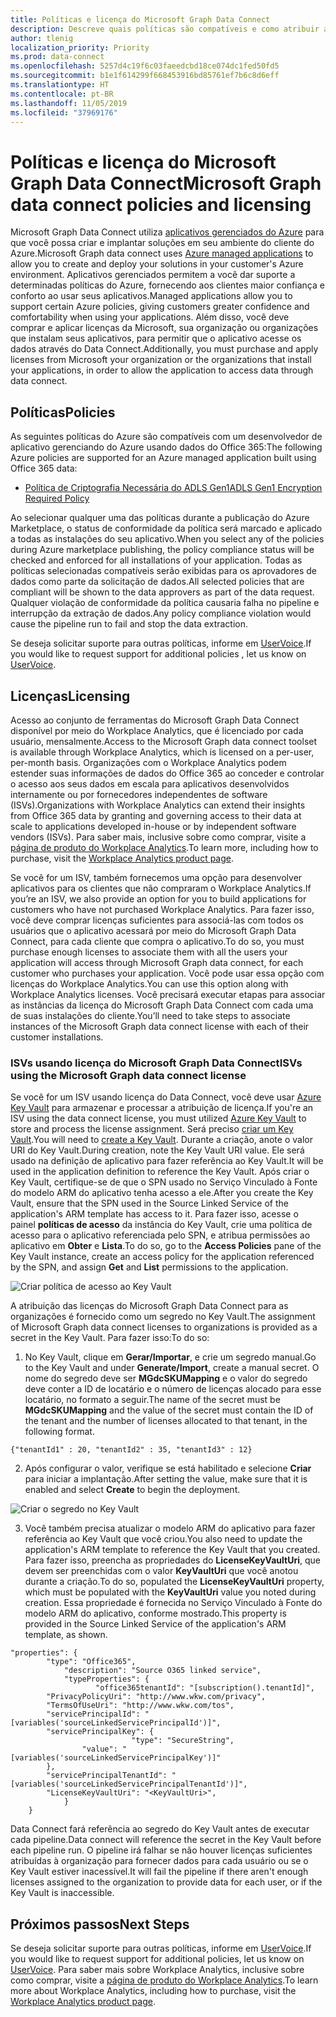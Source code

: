 ```yaml
---
title: Políticas e licença do Microsoft Graph Data Connect
description: Descreve quais políticas são compatíveis e como atribuir acesso ISV a SKUs para organizações.
author: tlenig
localization_priority: Priority
ms.prod: data-connect
ms.openlocfilehash: 5257d4c19f6c03faeedcbd18ce074dc1fed50fd5
ms.sourcegitcommit: b1e1f614299f668453916bd85761ef7b6c8d6eff
ms.translationtype: HT
ms.contentlocale: pt-BR
ms.lasthandoff: 11/05/2019
ms.locfileid: "37969176"
---
```

# <a name="microsoft-graph-data-connect-policies-and-licensing"></a><span data-ttu-id="88397-103">Políticas e licença do Microsoft Graph Data Connect</span><span class="sxs-lookup"><span data-stu-id="88397-103">Microsoft Graph data connect policies and licensing</span></span>

<span data-ttu-id="88397-104">Microsoft Graph Data Connect utiliza [aplicativos gerenciados do Azure](https://docs.microsoft.com/azure/managed-applications/overview) para que você possa criar e implantar soluções em seu ambiente do cliente do Azure.</span><span class="sxs-lookup"><span data-stu-id="88397-104">Microsoft Graph data connect uses [Azure managed applications](https://docs.microsoft.com/azure/managed-applications/overview) to allow you to create and deploy your solutions in your customer's Azure environment.</span></span> <span data-ttu-id="88397-105">Aplicativos gerenciados permitem a você dar suporte a determinadas políticas do Azure, fornecendo aos clientes maior confiança e conforto ao usar seus aplicativos.</span><span class="sxs-lookup"><span data-stu-id="88397-105">Managed applications allow you to support certain Azure policies, giving customers greater confidence and comfortability when using your applications.</span></span> <span data-ttu-id="88397-106">Além disso, você deve comprar e aplicar licenças da Microsoft, sua organização ou organizações que instalam seus aplicativos, para permitir que o aplicativo acesse os dados através do Data Connect.</span><span class="sxs-lookup"><span data-stu-id="88397-106">Additionally, you must purchase and apply licenses from Microsoft your organization or the organizations that install your applications, in order to allow the application to access data through data connect.</span></span>

## <a name="policies"></a><span data-ttu-id="88397-107">Políticas</span><span class="sxs-lookup"><span data-stu-id="88397-107">Policies</span></span>

<span data-ttu-id="88397-108">As seguintes políticas do Azure são compatíveis com um desenvolvedor de aplicativo gerenciando do Azure usando dados do Office 365:</span><span class="sxs-lookup"><span data-stu-id="88397-108">The following Azure policies are supported for an Azure managed application built using Office 365 data:</span></span>

- [<span data-ttu-id="88397-109">Política de Criptografia Necessária do ADLS Gen1</span><span class="sxs-lookup"><span data-stu-id="88397-109">ADLS Gen1 Encryption Required Policy</span></span>](https://docs.microsoft.com/azure/azure-policy/scripts/enforce-datalakestore-encryption)

<span data-ttu-id="88397-110">Ao selecionar qualquer uma das políticas durante a publicação do Azure Marketplace, o status de conformidade da política será marcado e aplicado a todas as instalações do seu aplicativo.</span><span class="sxs-lookup"><span data-stu-id="88397-110">When you select any of the policies during Azure marketplace publishing, the policy compliance status will be checked and enforced for all installations of your application.</span></span> <span data-ttu-id="88397-111">Todas as políticas selecionadas compatíveis serão exibidas para os aprovadores de dados como parte da solicitação de dados.</span><span class="sxs-lookup"><span data-stu-id="88397-111">All selected policies that are compliant will be shown to the data approvers as part of the data request.</span></span> <span data-ttu-id="88397-112">Qualquer violação de conformidade da política causaria falha no pipeline e interrupção da extração de dados.</span><span class="sxs-lookup"><span data-stu-id="88397-112">Any policy compliance violation would cause the pipeline run to fail and stop the data extraction.</span></span>

<span data-ttu-id="88397-113">Se deseja solicitar suporte para outras políticas, informe em [UserVoice](https://microsoftgraph.uservoice.com/forums/920506-microsoft-graph-feature-requests?category_id=359581).</span><span class="sxs-lookup"><span data-stu-id="88397-113">If you would like to request support for additional policies , let us know on [UserVoice](https://microsoftgraph.uservoice.com/forums/920506-microsoft-graph-feature-requests?category_id=359581).</span></span>

## <a name="licensing"></a><span data-ttu-id="88397-114">Licenças</span><span class="sxs-lookup"><span data-stu-id="88397-114">Licensing</span></span>

<span data-ttu-id="88397-115">Acesso ao conjunto de ferramentas do Microsoft Graph Data Connect disponível por meio do Workplace Analytics, que é licenciado por cada usuário, mensalmente.</span><span class="sxs-lookup"><span data-stu-id="88397-115">Access to the Microsoft Graph data connect toolset is available through Workplace Analytics, which is licensed on a per-user, per-month basis.</span></span>  <span data-ttu-id="88397-116">Organizações com o Workplace Analytics podem estender suas informações de dados do Office 365 ao conceder e controlar o acesso aos seus dados em escala para aplicativos desenvolvidos internamente ou por fornecedores independentes de software (ISVs).</span><span class="sxs-lookup"><span data-stu-id="88397-116">Organizations with Workplace Analytics can extend their insights from Office 365 data by granting and governing access to their data at scale to applications developed in-house or by independent software vendors (ISVs).</span></span> <span data-ttu-id="88397-117">Para saber mais, inclusive sobre como comprar, visite a [página de produto do Workplace Analytics](https://products.office.com/business/workplace-analytics).</span><span class="sxs-lookup"><span data-stu-id="88397-117">To learn more, including how to purchase, visit the [Workplace Analytics product page](https://products.office.com/business/workplace-analytics).</span></span>

<span data-ttu-id="88397-118">Se você for um ISV, também fornecemos uma opção para desenvolver aplicativos para os clientes que não compraram o Workplace Analytics.</span><span class="sxs-lookup"><span data-stu-id="88397-118">If you’re an ISV, we also provide an option for you to build applications for customers who have not purchased Workplace Analytics.</span></span> <span data-ttu-id="88397-119">Para fazer isso, você deve comprar licenças suficientes para associá-las com todos os usuários que o aplicativo acessará por meio do Microsoft Graph Data Connect, para cada cliente que compra o aplicativo.</span><span class="sxs-lookup"><span data-stu-id="88397-119">To do so, you must purchase enough licenses to associate them with all the users your application will access through Microsoft Graph data connect, for each customer who purchases your application.</span></span> <span data-ttu-id="88397-120">Você pode usar essa opção com licenças do Workplace Analytics.</span><span class="sxs-lookup"><span data-stu-id="88397-120">You can use this option along with Workplace Analytics licenses.</span></span> <span data-ttu-id="88397-121">Você precisará executar etapas para associar as instâncias da licença do Microsoft Graph Data Connect com cada uma de suas instalações do cliente.</span><span class="sxs-lookup"><span data-stu-id="88397-121">You’ll need to take steps to associate instances of the Microsoft Graph data connect license with each of their customer installations.</span></span>

### <a name="isvs-using-the-microsoft-graph-data-connect-license"></a><span data-ttu-id="88397-122">ISVs usando licença do Microsoft Graph Data Connect</span><span class="sxs-lookup"><span data-stu-id="88397-122">ISVs using the Microsoft Graph data connect license</span></span>
<span data-ttu-id="88397-123">Se você for um ISV usando licença do Data Connect, você deve usar [Azure Key Vault](https://azure.microsoft.com/services/key-vault/) para armazenar e processar a atribuição de licença.</span><span class="sxs-lookup"><span data-stu-id="88397-123">If you're an ISV using the data connect license, you must utilized [Azure Key Vault](https://azure.microsoft.com/services/key-vault/) to store and process the license assignment.</span></span> <span data-ttu-id="88397-124">Será preciso [criar um Key Vault](https://docs.microsoft.com/azure/key-vault/quick-create-portal).</span><span class="sxs-lookup"><span data-stu-id="88397-124">You will need to [create a Key Vault](https://docs.microsoft.com/azure/key-vault/quick-create-portal).</span></span> <span data-ttu-id="88397-125">Durante a criação, anote o valor URI do Key Vault.</span><span class="sxs-lookup"><span data-stu-id="88397-125">During creation, note the Key Vault URI value.</span></span> <span data-ttu-id="88397-126">Ele será usado na definição de aplicativo para fazer referência ao Key Vault.</span><span class="sxs-lookup"><span data-stu-id="88397-126">It will be used in the application definition to reference the Key Vault.</span></span> <span data-ttu-id="88397-127">Após criar o Key Vault, certifique-se de que o SPN usado no Serviço Vinculado à Fonte do modelo ARM do aplicativo tenha acesso a ele.</span><span class="sxs-lookup"><span data-stu-id="88397-127">After you create the Key Vault, ensure that the SPN used in the Source Linked Service of the application's ARM template has access to it.</span></span> <span data-ttu-id="88397-128">Para fazer isso, acesse o painel **políticas de acesso** da instância do Key Vault, crie uma política de acesso para o aplicativo referenciada pelo SPN, e atribua permissões ao aplicativo em **Obter** e **Lista**.</span><span class="sxs-lookup"><span data-stu-id="88397-128">To do so, go to the **Access Policies** pane of the Key Vault instance, create an access policy for the application referenced by the SPN, and assign **Get** and **List** permissions to the application.</span></span> 

![Criar política de acesso ao Key Vault](images/data-connect-keyvault-access.png)

<span data-ttu-id="88397-130">A atribuição das licenças do Microsoft Graph Data Connect para as organizações é fornecido como um segredo no Key Vault.</span><span class="sxs-lookup"><span data-stu-id="88397-130">The assignment of Microsoft Graph data connect licenses to organizations is provided as a secret in the Key Vault.</span></span> <span data-ttu-id="88397-131">Para fazer isso:</span><span class="sxs-lookup"><span data-stu-id="88397-131">To do so:</span></span>
1. <span data-ttu-id="88397-132">No Key Vault, clique em **Gerar/Importar**, e crie um segredo manual.</span><span class="sxs-lookup"><span data-stu-id="88397-132">Go to the Key Vault and under **Generate/Import**, create a manual secret.</span></span> <span data-ttu-id="88397-133">O nome do segredo deve ser **MGdcSKUMapping** e o valor do segredo deve conter a ID de locatário e o número de licenças alocado para esse locatário, no formato a seguir.</span><span class="sxs-lookup"><span data-stu-id="88397-133">The name of the secret must be **MGdcSKUMapping** and the value of the secret must contain the ID of the tenant and the number of licenses allocated to that tenant, in the following format.</span></span>

`{"tenantId1" : 20, "tenantId2" : 35, "tenantId3" : 12}`

2. <span data-ttu-id="88397-134">Após configurar o valor, verifique se está habilitado e selecione **Criar** para iniciar a implantação.</span><span class="sxs-lookup"><span data-stu-id="88397-134">After setting the value, make sure that it is enabled and select **Create** to begin the deployment.</span></span> 

![Criar o segredo no Key Vault](images/data-connect-keyvault-create.png)

3. <span data-ttu-id="88397-136">Você também precisa atualizar o modelo ARM do aplicativo para fazer referência ao Key Vault que você criou.</span><span class="sxs-lookup"><span data-stu-id="88397-136">You also need to update the application's ARM template to reference the Key Vault that you created.</span></span> <span data-ttu-id="88397-137">Para fazer isso, preencha as propriedades do **LicenseKeyVaultUri**, que devem ser preenchidas com o valor **KeyVaultUri** que você anotou durante a criação.</span><span class="sxs-lookup"><span data-stu-id="88397-137">To do so, populated the **LicenseKeyVaultUri** property, which must be populated with the **KeyVaultUri** value you noted during creation.</span></span> <span data-ttu-id="88397-138">Essa propriedade é fornecida no Serviço Vinculado à Fonte do modelo ARM do aplicativo, conforme mostrado.</span><span class="sxs-lookup"><span data-stu-id="88397-138">This property is provided in the Source Linked Service of the application's ARM template, as shown.</span></span> 

```
"properties": {
        "type": "Office365",
            "description": "Source O365 linked service",
            "typeProperties": {
                   "office365tenantId": "[subscription().tenantId]",
        "PrivacyPolicyUri": "http://www.wkw.com/privacy",
        "TermsOfUseUri": "http://www.wkw.com/tos",
        "servicePrincipalId": "[variables('sourceLinkedServicePrincipalId')]",
        "servicePrincipalKey": {
                           "type": "SecureString",
                "value": "[variables('sourceLinkedServicePrincipalKey')]"
        },
        "servicePrincipalTenantId": "[variables('sourceLinkedServicePrincipalTenantId')]",
        "LicenseKeyVaultUri": "<KeyVaultUri>",
            }
    }
```

<span data-ttu-id="88397-139">Data Connect fará referência ao segredo do Key Vault antes de executar cada pipeline.</span><span class="sxs-lookup"><span data-stu-id="88397-139">Data connect will reference the secret in the Key Vault before each pipeline run.</span></span> <span data-ttu-id="88397-140">O pipeline irá falhar se não houver licenças suficientes atribuídas à organização para fornecer dados para cada usuário ou se o Key Vault estiver inacessível.</span><span class="sxs-lookup"><span data-stu-id="88397-140">It will fail the pipeline if there aren't enough licenses assigned to the organization to provide data for each user, or if the Key Vault is inaccessible.</span></span> 

## <a name="next-steps"></a><span data-ttu-id="88397-141">Próximos passos</span><span class="sxs-lookup"><span data-stu-id="88397-141">Next Steps</span></span>
<span data-ttu-id="88397-142">Se deseja solicitar suporte para outras políticas, informe em [UserVoice](https://microsoftgraph.uservoice.com/forums/920506-microsoft-graph-feature-requests?category_id=359581).</span><span class="sxs-lookup"><span data-stu-id="88397-142">If you would like to request support for additional policies, let us know on [UserVoice](https://microsoftgraph.uservoice.com/forums/920506-microsoft-graph-feature-requests?category_id=359581).</span></span> <span data-ttu-id="88397-143">Para saber mais sobre Workplace Analytics, inclusive sobre como comprar, visite a [página de produto do Workplace Analytics](https://products.office.com/business/workplace-analytics).</span><span class="sxs-lookup"><span data-stu-id="88397-143">To learn more about Workplace Analytics, including how to purchase, visit the [Workplace Analytics product page](https://products.office.com/business/workplace-analytics).</span></span>
